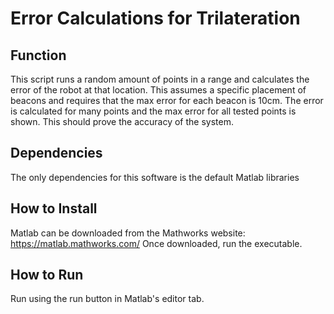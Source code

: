 # Error Calculations for Trilateration
## Function
This script runs a random amount of points in a range and calculates the error of the robot at that location. This assumes a specific placement of beacons and requires that the max error for each beacon is 10cm. The error is calculated for many points and the max error for all tested points is shown. This should prove the accuracy of the system.
## Dependencies
The only dependencies for this software is the default Matlab libraries
## How to Install
Matlab can be downloaded from the Mathworks website: https://matlab.mathworks.com/
Once downloaded, run the executable.
## How to Run
Run using the run button in Matlab's editor tab.
